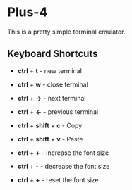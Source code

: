 # Plus-4

This is a pretty simple terminal emulator.

## Keyboard Shortcuts

 - **ctrl** + **t** - new terminal
 - **ctrl** + **w** - close terminal
 - **ctrl** + **→** - next terminal
 - **ctrl** + **←** - previous terminal

 - **ctrl** + **shift** + **c** - Copy
 - **ctrl** + **shift** + **v** - Paste

 - **ctrl** + **+** - increase the font size
 - **ctrl** + **-** - decrease the font size
 - **ctrl** + **+** - reset the font size
